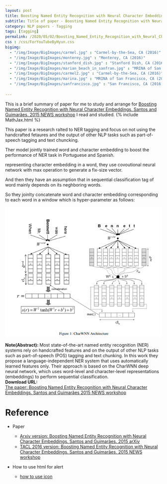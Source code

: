 ```yaml
---
layout: post
title: Boosting Named Entity Recognition with Neural Character Embeddings
subtitle: Title of paper - Boosting Named Entity Recognition with Neural Character Embeddings
category: NLP papers - Tagging
tags: [tagging]
permalink: /2020/05/02/Boosting_Named_Entity_Recognition_with_Neural_Character_Embeddings/
css : /css/ForYouTubeByHyun.css
bigimg: 
  - "/img/Image/BigImages/carmel.jpg" : "Carmel-by-the-Sea, CA (2016)"
  - "/img/Image/BigImages/monterey.jpg" : "Monterey, CA (2016)"
  - "/img/Image/BigImages/stanford_dish.jpg" : "Stanford Dish, CA (2016)"
  - "/img/Image/BigImages/marian_beach_in_sanfran.jpg" : "MRINA of San Francisco, CA (2016)"
  - "/img/Image/BigImages/carmel2.jpg" : "Carmel-by-the-Sea, CA (2016)"
  - "/img/Image/BigImages/marina.jpg" : "MRINA of San Francisco, CA (2016)"
  - "/img/Image/BigImages/sanfrancisco.jpg" : "San Francisco, CA (2016)"
  
---
```


This is a brief summary of paper for me to study and arrange for [Boosting Named Entity Recognition with Neural Character Embeddings. Santos and Guimarães. 2015 NEWS workshop](https://www.aclweb.org/anthology/W15-3904/) I read and studied. 
{% include MathJax.html %}

This paper is a research ralted to NER tagging and focus on not using the handcrafted fetaures and the output of other NLP tasks such as part-of-speech tagging and text chuncking.

Ther model jointly trained word and character embedding to boost the performance of NER task in Portuguese and Spanish.

representing character embedding in a word, they use covoutional neural network with max operation to generate a fix-size vector. 

And then they have an assumption that in sequential classification tag of word mainly depends on its neghboring words. 

So they joinlty concatenate word and character embedding corresponding to each word in a window which is hyper-parameter as follows:

![Santos and Guimarães. 2015](/img/Image/NaturalLanguageProcessing/NLPLabs/Paper_Investigation/Tagging/2020-05-02-Boosting_Named_Entity_Recognition_with_Neural_Character_Embeddings/CharWNN.PNG)

<div class="alert alert-info" role="alert"><i class="fa fa-info-circle"></i> <b>Note(Abstract): </b>
Most state-of-the-art named entity recognition (NER) systems rely on handcrafted features and on the output of other NLP tasks such as part-of-speech (POS) tagging and text chunking. In this work they propose a language-independent NER system that uses automatically learned features only. Their approach is based on the CharWNN deep neural network, which uses word-level and character-level representations (embeddings) to perform sequential classification. 
</div>
    
<div class="alert alert-success" role="alert"><i class="fa fa-paperclip fa-lg"></i> <b>Download URL: </b><br>
  <a href="https://www.aclweb.org/anthology/W15-3904/">The paper: Boosting Named Entity Recognition with Neural Character Embeddings. Santos and Guimarães 2015 NEWS workshop</a>
</div>

# Reference 

- Paper 
  - [Arxiv version: Boosting Named Entity Recognition with Neural Character Embeddings. Santos and Guimarães. 2015 arXiv](https://arxiv.org/abs/1505.05008)
  - [TACL 2016 version: Boosting Named Entity Recognition with Neural Character Embeddings. Santos and Guimarães. 2015 NEWS workshop](https://www.aclweb.org/anthology/W15-3904/)
  
- How to use html for alert
  - [how to use icon](http://idratherbewriting.com/documentation-theme-jekyll/mydoc_icons.html)
    




























